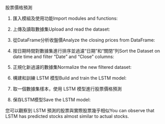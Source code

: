 股票價格預測
1. 匯入模組及使用功能Import modules and functions:

2. 上傳及讀取數據集Upload and read the dataset:

3. 從DataFrame分析收盤價Analyze the closing prices from DataFrame:

 
4. 按日期時間對數據集進行排序並過濾“日期”和“關閉”列Sort the Dataset on date time and filter “Date” and “Close” columns:

5. 正規化新過濾的數據集Normalize the new filtered dataset:

6. 構建和訓練 LSTM 模型Build and train the LSTM model:

7. 取一個數據集樣本，使用 LSTM 模型進行股票價格預測
8. 保存LSTM模型Save the LSTM model:

您可以觀察到 LSTM 預測的股票與實際股票幾乎相似You can observe that LSTM has predicted stocks almost similar to actual stocks.
